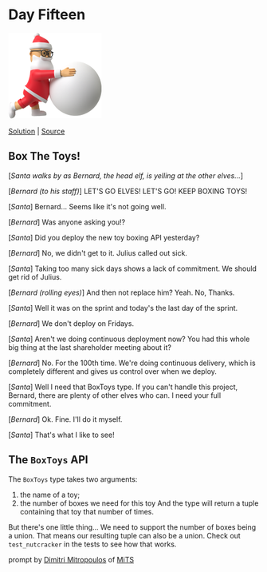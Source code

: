# Day Fifteen

<img src="cover.png" width="187" height="172" alt="Santa snowball">

[Solution](solution.ts) | [Source](https://typehero.dev/challenge/day-15)

## Box The Toys!

[_Santa walks by as Bernard, the head elf, is yelling at the other elves…_]

[_Bernard (to his staff)_] LET'S GO ELVES! LET'S GO! KEEP BOXING TOYS!

[_Santa_] Bernard… Seems like it's not going well.

[_Bernard_] Was anyone asking you!?

[_Santa_] Did you deploy the new toy boxing API yesterday?

[_Bernard_] No, we didn't get to it. Julius called out sick.

[_Santa_] Taking too many sick days shows a lack of commitment. We should get rid of Julius.

[_Bernard (rolling eyes)_] And then not replace him? Yeah. No, Thanks.

[_Santa_] Well it was on the sprint and today's the last day of the sprint.

[_Bernard_] We don't deploy on Fridays.

[_Santa_] Aren't we doing continuous deployment now? You had this whole big thing at the last shareholder meeting about it?

[_Bernard_] No. For the 100th time. We're doing continuous delivery, which is completely different and gives us control over when we deploy.

[_Santa_] Well I need that BoxToys type. If you can't handle this project, Bernard, there are plenty of other elves who can. I need your full commitment.

[_Bernard_] Ok. Fine. I'll do it myself.

[_Santa_] That's what I like to see!

## The `BoxToys` API

The `BoxToys` type takes two arguments:

1. the name of a toy;
2. the number of boxes we need for this toy
   And the type will return a tuple containing that toy that number of times.

But there's one little thing… We need to support the number of boxes being a union. That means our resulting tuple can also be a union. Check out `test_nutcracker` in the tests to see how that works.

prompt by [Dimitri Mitropoulos](https://github.com/dimitropoulos) of [MiTS](https://www.youtube.com/@MichiganTypeScript)
